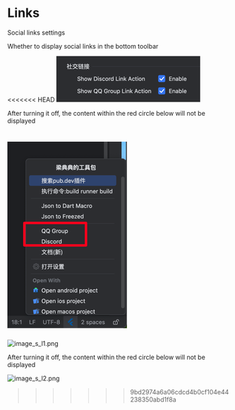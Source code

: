 # Links

Social links settings

Whether to display social links in the bottom toolbar

<<<<<<< HEAD
![image_s_l1.png](../../assets/images/image_s_l1.png)

After turning it off, the content within the red circle below will not be displayed

![image_s_l2.png](../../assets/images/image_s_l2.png)
=======
![image_s_l1.png](/images/image_s_l1.png)

After turning it off, the content within the red circle below will not be displayed

![image_s_l2.png](/images/image_s_l2.png)
>>>>>>> 9bd2974a6a06cdcd4b0cf104e44238350abd1f8a
